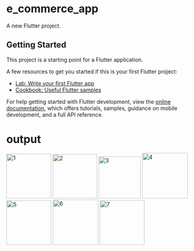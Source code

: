 # e_commerce_app

A new Flutter project.

## Getting Started

This project is a starting point for a Flutter application.

A few resources to get you started if this is your first Flutter project:

- [Lab: Write your first Flutter app](https://docs.flutter.dev/get-started/codelab)
- [Cookbook: Useful Flutter samples](https://docs.flutter.dev/cookbook)

For help getting started with Flutter development, view the
[online documentation](https://docs.flutter.dev/), which offers tutorials,
samples, guidance on mobile development, and a full API reference.
# output
<img width="117" alt="1" src="https://user-images.githubusercontent.com/125723825/219874595-8e68e3bb-1a56-4b37-a2ea-7d893d05076c.png">
<img width="116" alt="2" src="https://user-images.githubusercontent.com/125723825/219874685-b726f4db-a535-405a-aaeb-436412b9f430.png">
<img width="110" alt="3" src="https://user-images.githubusercontent.com/125723825/219874690-3681bf92-2f23-4d34-aebd-b5d03b422d88.png">
<img width="119" alt="4" src="https://user-images.githubusercontent.com/125723825/219874700-1d8762de-b152-4267-94cb-b7d75b36008c.png">
<img width="117" alt="5" src="https://user-images.githubusercontent.com/125723825/219874706-f7a580ea-2f95-41e2-9eaf-c9d7fea61ccf.png">
<img width="119" alt="6" src="https://user-images.githubusercontent.com/125723825/219874718-65b3349a-91ce-4bf2-89ec-b2a14a4e48e2.png">
<img width="117" alt="7" src="https://user-images.githubusercontent.com/125723825/219874724-6c48e934-9cc6-4a01-b0a6-4b538d90b2fc.png">
